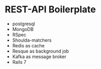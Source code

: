 # REST-API Boilerplate

* postgresql
* MongoDB
* RSpec
* Shoulda-matchers
* Redis as cache
* Resque as background job
* Kafka as message broker
* Rails 7
